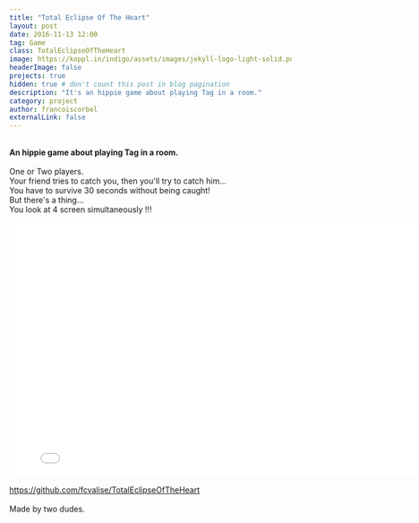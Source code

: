 ```yaml
---
title: "Total Eclipse Of The Heart"
layout: post
date: 2016-11-13 12:00
tag: Game
class: TotalEclipseOfTheHeart
image: https://koppl.in/indigo/assets/images/jekyll-logo-light-solid.png
headerImage: false
projects: true
hidden: true # don't count this post in blog pagination
description: "It's an hippie game about playing Tag in a room."
category: project
author: francoiscorbel
externalLink: false
---
```

<br>
<strong>An hippie game about playing Tag in a room.</strong><br><br>
One or Two players.<br>
Your friend tries to catch you, then you'll try to catch him...<br>
You have to survive 30 seconds without being caught!<br>
But there's a thing...<br>
You look at 4 screen simultaneously !!!<br>
<br>
<div>
    <div data-height="450" class="game_frame" style="height: 450px;width: 800px;" data-width="800 position:relative">
        <iframe msallowfullscreen="true" width="100%" mozallowfullscreen="true" frameborder="0" src="//v6p9d9t4.ssl.hwcdn.net/html/555192/TotalEclipseOfTheHeartWebGL/index.html" scrolling="no" allowtransparency="true" allowfullscreen="true" height="100%" webkitallowfullscreen="true"></iframe>
    </div>
</div>
<br>
<a href="https://github.com/fcvalise/TotalEclipseOfTheHeart">https://github.com/fcvalise/TotalEclipseOfTheHeart</a><br>
<br>
Made by two dudes.<br>
<br>
